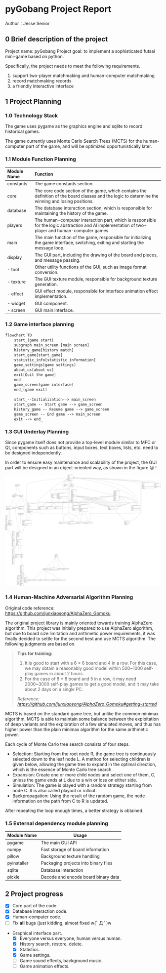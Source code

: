 # pyGobang Project Report

Author：Jesse Senior

## 0 Brief description of the project

Project name: pyGobang
Project goal: to implement a sophisticated futsal mini-game based on python.

Specifically, the project needs to meet the following requirements.

1. support two-player matchmaking and human-computer matchmaking
2. record matchmaking records
3. a friendly interactive interface

## 1 Project Planning

### 1.0 Technology Stack

The game uses pygame as the graphics engine and sqlite to record historical games.

The game currently uses Monte Carlo Search Trees (MCTS) for the human-computer part of the game, and will be optimized opportunistically later.

### 1.1 Module Function Planning

| Module Name | Function                                                                                                                                           |
| :---------- | :------------------------------------------------------------------------------------------------------------------------------------------------- |
| constants   | The game constants section.                                                                                                                        |
| core        | The core code section of the game, which contains the definition of the board classes and the logic to determine the winning and losing positions. |
| database    | The database interaction section, which is responsible for maintaining the history of the game.                                                    |
| players     | The human-computer interaction part, which is responsible for the logic abstraction and AI implementation of two-player and human-computer games.  |
| main        | The main function of the game, responsible for initializing the game interface, switching, exiting and starting the message loop.                  |
| display     | The GUI part, including the drawing of the board and pieces, and message passing.                                                                  |
| - tool      | Other utility functions of the GUI, such as image format conversion.                                                                               |
| - texture   | The GUI texture module, responsible for background texture generation.                                                                             |
| - effect    | GUI effect module, responsible for interface animation effect implementation.                                                                      |
| - widget    | GUI component.                                                                                                                                     |
| - screen    | GUI main interface.                                                                                                                                |

### 1.2 Game interface planning

```mermaid
flowchart TD
    start_(game start)
    subgraph main_screen [main screen]
    history_game[history match]
    start_game[start_game]
    statistic_info[statistic information]
    game_settings[game settings]
    about_us[about us]
    exit[Quit the game]
    end
    game_screen[game interface]
    end_(game exit)

    start_--Initialization--> main_screen
    start_game -- Start game --> game_screen
    history_game -- Resume game --> game_screen
    game_screen -- End game --> main_screen
    exit --> end_
```

### 1.3 GUI Underlay Planning

Since pygame itself does not provide a top-level module similar to MFC or Qt, components such as buttons, input boxes, text boxes, lists, etc. need to be designed independently.

In order to ensure easy maintenance and scalability of the project, the GUI part will be designed in an object-oriented way, as shown in the figure 😉 !

![GUI class diagram](UML.svg)

### 1.4 Human-Machine Adversarial Algorithm Planning

Original code reference: <https://github.com/junxiaosong/AlphaZero_Gomoku>

The original project library is mainly oriented towards training AlphaZero algorithm. This project was initially prepared to use AlphaZero algorithm, but due to board size limitation and arithmetic power requirements, it was finally decided to settle for the second best and use MCTS algorithm. The following judgments are based on.

> **Tips for training:**
>
> 1. It is good to start with a 6 \* 6 board and 4 in a row. For this case, we may obtain a reasonably good model within 500~1000 self-play games in about 2 hours.
> 2. For the case of 8 \* 8 board and 5 in a row, it may need 2000~3000 self-play games to get a good model, and it may take about 2 days on a single PC.
>
> _Reference: <https://github.com/junxiaosong/AlphaZero_Gomoku#getting-started>_

MCTS is based on the standard game tree, but unlike the common minimax algorithm, MCTS is able to maintain some balance between the exploitation of deep variants and the exploration of a few simulated moves, and thus has higher power than the plain minimax algorithm for the same arithmetic power.

Each cycle of Monte Carlo tree search consists of four steps.

- Selection: Starting from the root node R, the game tree is continuously selected down to the leaf node L. A method for selecting children is given below, allowing the game tree to expand in the optimal direction, which is the essence of Monte Carlo tree search.
- Expansion: Create one or more child nodes and select one of them, C, unless the game ends at L due to a win or loss on either side.
- Simulation: The game is played with a random strategy starting from node C. It is also called playout or rollout.
- Backpropagation: Using the result of the random game, the node information on the path from C to R is updated.

After repeating the loop enough times, a better strategy is obtained.

### 1.5 External dependency module planning

| Module Name | Usage |
| ----------- | -------------------- |
| pygame | The main GUI API |
| numpy | Fast storage of board information |
| pillow | Background texture handling |
| pyinstaller | Packaging projects into binary files |
| sqlite | Database interaction |
| pickle | Decode and encode board binary data |

## 2 Project progress

- [x] Core part of the code.
- [x] Database interaction code.
- [x] Human-computer code.
- [ ] Fix **all** bugs (just kidding, almost fixed w(ﾟ Д ﾟ)w
- Graphical interface part.
  - [x] Everyone versus everyone, human versus human.
  - [x] History search, restore, delete.
  - [x] Statistics.
  - [x] Game settings.
  - [ ] Game sound effects, background music.
  - [ ] Game animation effects.
